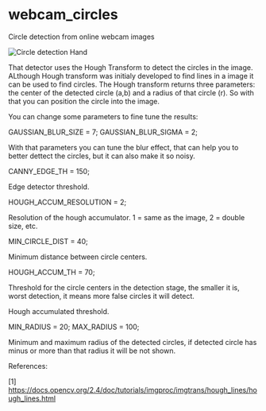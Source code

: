 # webcam_circles
Circle detection from online webcam images

![Circle detection Hand](https://github.com/chuski92/webcam_circles/blob/master/images/circle.gif?raw=true)

That detector uses the Hough Transform to detect the circles in the image. ALthough Hough transform was initialy developed to find lines in a image it can be used to find circles.
The Hough transform returns three parameters: the center of the detected circle (a,b) and a radius of that circle (r). So with that you can position the circle into the image.

You can change some parameters to fine tune the results:

GAUSSIAN_BLUR_SIZE = 7;
GAUSSIAN_BLUR_SIGMA = 2;

With that parameters you can tune the blur effect, that can help you to better dettect the circles, but it can also make it so noisy.


CANNY_EDGE_TH = 150;

Edge detector threshold.

HOUGH_ACCUM_RESOLUTION = 2;

Resolution of the hough accumulator. 1 = same as the image, 2 = double size, etc.

MIN_CIRCLE_DIST = 40;

Minimum distance between circle centers.

HOUGH_ACCUM_TH = 70;

Threshold for the circle centers in the detection stage, the smaller it is, worst detection, it means more false circles it will detect.

Hough accumulated threshold.

MIN_RADIUS = 20;
MAX_RADIUS = 100;

Minimum and maximum radius of the detected circles, if detected circle has minus or more than that radius it will be not shown.

References:

[1] https://docs.opencv.org/2.4/doc/tutorials/imgproc/imgtrans/hough_lines/hough_lines.html
